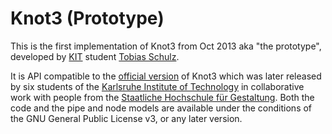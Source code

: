 # Knot3 (Prototype)

This is the first implementation of Knot3 from Oct 2013 aka "the prototype", developed by [KIT](http://www.kit.edu) student
[Tobias Schulz](https://github.com/tobiasschulz).

It is API compatible to the [official version](https://github.com/pse-knot/knot3-code) of Knot3 which was later released by six students
of the [Karlsruhe Institute of Technology](http://www.kit.edu) in collaborative work with people from the [Staatliche Hochschule für Gestaltung](http://www.hfg-karlsruhe.de).
Both the code and the pipe and node models are available under the conditions of the GNU General Public License v3, or any later version.

